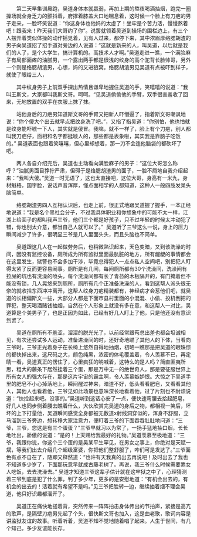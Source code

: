 　　第二天早集训晨跑，吴道身体本就羸弱，再加上期的熬夜喝酒抽烟，跑完一圈操场就全身乏力的颤抖着，府撑着膝盖大口地喘息着，这时候一个脸上有刀疤的男子走来，一脸坏笑说道：“你这身体也他妈的太虚了！坐牢是个苦力活，慢慢熬着吧！跟我来！昨天我们大哥约了你”。说罢就领着吴道到操场的围栏边上，有三个人摆弄着类似体操的动作摇晃着，见有人过来，都停下来，其中浓眉厚络腮胡渣的男子向吴道招了招手道对旁边的人说道：“这就是新来的人，叫吴道，以后就是我们的人了，是个大学生，搞计算机的。高技术人才啊。”吴道走进一瞧，一个满脸麻子有局部面瘫的油腻男，一个露出两手都是很浅的纹身的高个驼背长脸帅哥，另外一个则是络腮胡渣男，心想，妈的又进狼窝。络腮胡渣男见吴道有点被吓到样子，就使了眼给三人，

　　其中纹身男子上前双手探出热情且谦卑地握住吴道的手，笑嘻嘻的说道：“我叫王斯文，大家都叫我斯文哥。呵呵。“见吴道偷偷他的手臂，双手很害羞收了回来，无地放置的双手在衣服上抹了抹。

　　站他身后的刀疤男知道斯文哥的手臂又把新人吓懵逼了，指着斯文哥嘲讽地说：“你个傻大个出去就早点把纹身洗了吧。”，又指了指吴道：“你别怕，他也怕就是纹身能吓唬一下人，其实就是傻冒。我嘛，就不一样了，脸上有个刀疤，别人都叫我刀疤仔，面相和名字都挺唬人的，那些都是表象啦，其实我是靠脑子吃饭的。” 吴道表面也跟着笑嘻嘻，但心里却想着，那一刀不会连他脑袋的都砍坏了吧。

　　两人各自介绍完后，吴道也主动看向满脸麻子的男子：“这位大哥怎么称呼？”油腻男面目狰狞严肃，但碍于是络腮胡渣男的面子，一脸不屑地自我介绍起来：“我叫大傻。”吴道一时无语了，这也太直接吧，这位大哥，身高有一米九，身材魁梧，国字脸，说话声音浑厚，懂点面相学的人都知道，这种人一般四肢发呆头脑简单。　　

　　络腮胡渣男四人互相认识后，也走上前，很正式地跟吴道握了握手，一本正经地说道：“我是名个黑社会分子，不过我具体职业和你想象中的可能不太一样，江湖上给面子的都叫我声三爷，他们三个都是好孩子，只不过年轻的时候太冲动犯了错，你也别太介意，都当自己人就可以了。”  吴道听了三爷这么一说，身上的压力瞬间减少了许多，很明显三爷是几人里面头头，而且头脑也不简单。

　　吴道跟这几人在一起做劳务后，也稍微熟识起来，天色变暗，又到该洗澡的时间，因没有监控设备，厕所成为所有监狱里面最肮脏的地方，所有龌龊的事情都会在这里发生，狱警也不会多加干涉，毕竟总得犯人一点点私人空间吧，别把犯人盯得太紧了反而更容易闹事。厕所是有几间，每间厕所都有30个洗澡间，洗澡间有拉屎的坑也有洗澡的喷头，每个洗澡间都有长了青苔的木板隔开的，有门掩着但不能没有锁，几人晃悠来到厕所，厕所有几个正准备洗澡的人，看到这帮人派头很无奈的就收拾东西冲冲离开，这帮人纹身刀疤精装都有，神经病才会惹他们吧，就吴道的长相偏斯文一些，大部分人都是下面市县村里面的小混混、小偷、投机倒把的罪犯，整天喝酒赌钱抽烟，自然在个人形象上就没有多在意，和这帮人一对比，吴道算是个美男子了，也是正因为如此，已经有好几人盯上了他，只是他还没有意识到罢了。

　　吴道在厕所有不羞涩，溜溜的脱光光了，以前经常跟苟总出差也都会坦诚相见，有次还尝试多人运动，准备进澡间的时，还好奇地瞄了其他人的下体，当看向三爷时，三爷正光着身子在长椅上悠然自得地抽烟，初略一瞧那是把吴道的眼珠惊的都快掉出来，这尺码之大，颜色纯黑，浓密的体毛覆盖着，令人羡慕不已，再定睛一看，吴道真正的愣住了，心里疯狂的呐喊着，这特么的是人吗？简直匪夷所思，粗大的藤条下居然挂着三个蛋，那是万中无一的绝世奇人，那是要征服世界上所有女人的强大存在，那是这片宇宙的霸主啊，令人羡慕嫉妒恨。大惊之下吴道手里的肥皂不小心掉落地上，瞬间醒过神来，暗道不好，低头看看肥皂，又看看其他人，其他人也看着他，三爷见如此场景也意味深长地看着他，过了片刻也不耐烦说道：“快捡起来吧。没事的。”吴道听到这话心安了一点，便快速弯腰去拾起肥皂，好几人也同步侧着腰去瞧着什么，大伙欣赏完吴道的身后之物，都相视一笑后，坏坏的上下打量他，吴道瞬间感觉全身都被无数道x射线洞穿似的，浑身不舒服，立马溜到三爷旁边，想转移大家注意力，便盯着三爷的下面吞吞肚肚地问道：“三爷，三爷，您这是有三个蛋蛋？”三爷早就习以为常了，一扬手猛地抽口烟，长长地吐出，骄傲的说道：“是的！上天赐给我最好的礼物。”吴道羡慕至极地道：“三爷，我跟你说，你这个三个蛋的是吴某平生罕见，在男女之事上，你绝对是天赋一斌，等我们出去介绍几个超级富婆，你把他们整舒服了，咋们可是发达了。”三爷面色有点不自在了，随即又释然道：“也许有天我真的出去再说吧！及时出去了我也不知道多少岁了，下面那玩意早就成古藤老树了。再说，我三爷什么时候需要靠女人吃饭，去去洗澡去。” 吴道才知道三爷这辈子估计就在这牢狱之中了，心理猜测着三爷到底是犯了什么罪，判了多少年，更多的是安慰地道：“有机会出去的，有机会的出去的！活着就有希望不是吗。”见三爷把脸转一边，继续抽着烟不理会吴道，他只好识趣都溜开了。

　　吴道正在痛快地搓着背，突然传来一阵阵拍击身体传出的节拍声，紧接是高亢的歌声，是隔壁刀疤男先起了个头，很快斯文哥也加入，这是曲老歌，歌词内容是讲监狱友谊的故事。听着听着，吴道不知不觉地随着唱了起来。人生于世间，有几个知己，多少友谊能长存。														


